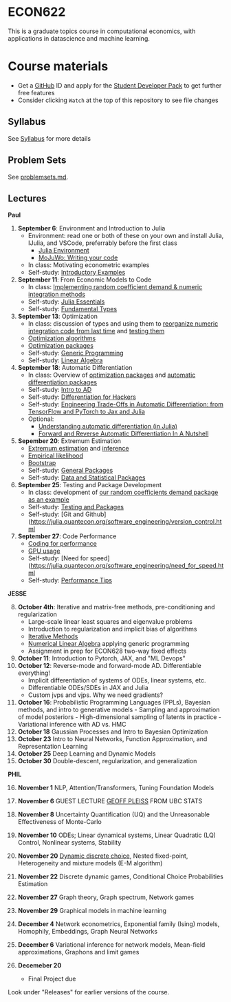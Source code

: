 # ECON622

This is a graduate topics course in computational economics, with applications in datascience and machine learning.

# Course materials
- Get a [GitHub](www.github.com) ID and apply for the [Student Developer Pack](https://education.github.com/pack) to get further free features
- Consider clicking `Watch` at the top of this repository to see file changes

<!-- ## Accessing the VSE syzygy JupyterHub -->
<!-- 1.  Login to https://vse.syzygy.ca/ with your CWL to ensure you can access our JupyterHub -->
<!-- 2.  Click [Here](https://vse.syzygy.ca/jupyter/hub/user-redirect/git-pull?repo=https%3A%2F%2Fgithub.com%2FQuantEcon%2Fquantecon-notebooks-julia&urlpath=lab%2Ftree%2Fquantecon-notebooks-julia) to install the QuantEcon Julia Lectures there -->
<!--     - Later you will need to do a local installation by following the [Getting Started](https://lectures.quantecon.org/jl/getting_started_julia/getting_started.html) but this is a better way to begin -->
<!--     - For support with vse.syzygy.ca, email me@arnavsood.com -->
<!-- 3. To automatically launch the QuantEcon lecture notes on vse.syzygy.ca -->
<!--     - Open the lecture notes in a website (e.g. go to  [Introductory Examples](https://lectures.quantecon.org/jl/getting_started_julia/julia_by_example.html)) -->
<!--     - Hover your mouse over the button "jupyter notebook | run" at the top -->
<!--     - When it pops up a configuration, choose `vse.syzygy.ca (UBC Only)` from the list, move your mouse to somewhere else on the screen -->
<!--     - Now when you click on the "jupyter notebook | run" on any of the Julia lectures (no need to hover again), it will launch in our hub. -->
<!-- 4. Download the extra notebooks from this repository with  [Here](https://vse.syzygy.ca/jupyter/hub/user-redirect/git-pull?repo=https%3A%2F%2Fgithub.com%2Fubcecon%2FECON622_2019&urlpath=lab%2Ftree%2FECON622_2019%2F) -->
<!--     - To update this repository when we create new notebooks, just click on that link again to clone. -->

<!-- In all cases, the reset a notebook, delete it and click on the launch of clone links again. -->

<!-- Most of the course will be taught using Julia, but we will briefly introduce Python (or R) for discussing topics where Julia is not ideal. -->

## Syllabus
See [Syllabus](syllabus.md) for more details


## Problem Sets

See [problemsets.md](problemsets.md).



## Lectures

**Paul**

1. **September 6**: Environment and Introduction to Julia
    - Environment: read one or both of these on your own and install Julia, IJulia, and VSCode, preferrably before the first class
        - [Julia Environment](https://quantecon.github.io/lecture-julia.myst/getting_started_julia/getting_started.html)
        - [MoJuWo: Writing your code](https://modernjuliaworkflows.github.io/pages/writing/)
    - In class: Motivating econometric examples
    - Self-study: [Introductory Examples](https://quantecon.github.io/lecture-julia.myst/getting_started_julia/julia_by_example.html)
2. **September 11**: From Economic Models to Code
   - In class: [Implementing random coefficient demand \& numeric integration methods](https://github.com/ubcecon/ECON622_BLP.jl/blob/main/docs/blp.jmd)
   - Self-study: [Julia Essentials](https://quantecon.github.io/lecture-julia.myst/getting_started_julia/julia_essentials.html)
   - Self-study: [Fundamental Types](https://quantecon.github.io/lecture-julia.myst/getting_started_julia/fundamental_types.html)
3. **September 13**: Optimization
   - In class: discussion of types and using them to [reorganize numeric integration code from last time](https://github.com/ubcecon/ECON622_BLP.jl/blob/main/src/integrate.jl) and [testing them](https://github.com/ubcecon/ECON622_BLP.jl/blob/main/test/runtests.jl)
   - [Optimization algorithms](https://schrimpf.github.io/AnimatedOptimization.jl/optimization/)
   - [Optimization packages](https://quantecon.github.io/lecture-julia.myst/more_julia/optimization_solver_packages.html#Optimization)
   - Self-study: [Generic Programming](https://quantecon.github.io/lecture-julia.myst/more_julia/generic_programming.html)
   - Self-study: [Linear Algebra](https://quantecon.github.io/lecture-julia.myst/tools_and_techniques/linear_algebra.html)
4. **September 18**: Automatic Differentiation
   - In class: Overview of [optimization packages](jmd/opt/optimization_packages.jmd) and [automatic differentiation packages](jmd/opt/autodiff.jmd)
   - Self-study: [Intro to AD](https://quantecon.github.io/lecture-julia.myst/more_julia/optimization_solver_packages.html#Introduction-to-Automatic-Differentiation)
   - Self-study: [Differentiation for Hackers](https://github.com/MikeInnes/diff-zoo)
   - Self-study: [Engineering Trade-Offs in Automatic Differentiation: from TensorFlow and PyTorch to Jax and Julia](http://www.stochasticlifestyle.com/engineering-trade-offs-in-automatic-differentiation-from-tensorflow-and-pytorch-to-jax-and-julia/)
   - Optional:
      - [Understanding automatic differentiation (in Julia)](https://www.youtube.com/watch?v=UqymrMG-Qi4)
      - [Forward and Reverse Automatic Differentiation In A Nutshell](https://rawcdn.githack.com/mitmath/matrixcalc/e90417f46a20bec6d9c743c6b7bf5b178e77913a/automatic_differentiation_done_quick.html)
5. **Sepember 20**: Extremum Estimation
   - [Extremum estimation](https://schrimpf.github.io/GMMInference.jl/extremumEstimation/) and [inference](https://schrimpf.github.io/GMMInference.jl/identificationRobustInference/)
   - [Empirical likelihood](https://schrimpf.github.io/GMMInference.jl/empiricalLikelihood/)
   - [Bootstrap](https://schrimpf.github.io/GMMInference.jl/bootstrap/)
   -  Self-study: [General Packages](https://quantecon.github.io/lecture-julia.myst/more_julia/general_packages.html)
   -  Self-study: [Data and Statistical Packages](https://quantecon.github.io/lecture-julia.myst/more_julia/data_statistical_packages.html)
6. **September 25**: Testing and Package Development
   - In class: development of [our random coefficients demand package as an example](https://github.com/ubcecon/ECON622_BLP.jl)
   - Self-study: [Testing and Packages](https://julia.quantecon.org/software_engineering/testing.html)
   - Self-study: [Git and Github](https://julia.quantecon.org/software_engineering/version_control.html
7. **September 27**: Code Performance
   - [Coding for performance](https://github.com/schrimpf/ARGridBootstrap)
   - [GPU usage](https://github.com/schrimpf/ARGridBootstrap)
   - Self-study: [Need for speed](https://julia.quantecon.org/software_engineering/need_for_speed.html
   - Self-study: [Performance Tips](https://docs.julialang.org/en/v1/manual/performance-tips/)

**JESSE**

8. **October 4th**: Iterative and matrix-free methods, pre-conditioning and regularization
   - Large-scale linear least squares and eigenvalue problems
   - Introduction to regularization and implicit bias of algorithms
   - [Iterative Methods](https://julia.quantecon.org/tools_and_techniques/iterative_methods_sparsity.html)
   - [Numerical Linear Algebra](https://julia.quantecon.org/tools_and_techniques/numerical_linear_algebra.html) applying generic programming
   - Assignment in prep for ECON628 two-way fixed effects
9.  **October 11**: Introduction to Pytorch, JAX, and "ML Devops"
10. **October 12**: Reverse-mode and forward-mode AD.  Differentiable everything!
    - Implicit differentiation of systems of ODEs, linear systems, etc.
    - Differentiable ODEs/SDEs in JAX and Julia
    - Custom jvps and vjps.  Why we need gradients?
11.  **October 16**: Probabilistic Programming Languages (PPLs), Bayesian methods, and intro to generative models
    - Sampling and approximation of model posteriors
    - High-dimensional sampling of latents in practice
    - Variational inference with AD vs. HMC
12.  **October 18** Gaussian Processes and Intro to Bayesian Optimization
13.  **October 23** Intro to Neural Networks, Function Approximation, and Representation Learning
14.  **October 25** Deep Learning and Dynamic Models
15.  **October 30** Double-descent, regularization, and generalization

**PHIL**

16.  **November 1** NLP, Attention/Transformers, Tuning Foundation Models
17.  **November 6** GUEST LECTURE [GEOFF PLEISS](https://geoffpleiss.com/) FROM UBC STATS
18. **November 8** Uncertainty Quantification (UQ) and the Unreasonable Effectiveness of Monte-Carlo
19. **November 10** ODEs; Linear dynamical systems, Linear Quadratic (LQ) Control, Nonlinear systems, Stability
20. **November 20** [Dynamic discrete choice](https://github.com/UBCECON567/DynamicDiscreteChoice.jl), Nested fixed-point, Heterogeneity and mixture models (E-M algorithm)
21. **November 22** Discrete dynamic games, Conditional Choice Probabilities Estimation
22. **November 27** Graph theory, Graph spectrum, Network games
23. **November 29** Graphical models in machine learning
24. **December 4** Network econometrics, Exponential family (Ising) models, Homophily, Embeddings, Graph Neural Networks
25. **December 6** Variational inference for network models, Mean-field approximations, Graphons and limit games

26. **Decemeber 20**
    - Final Project due


Look under "Releases" for earlier versions of the course.
